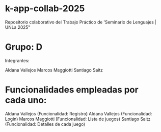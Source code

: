 # k-app-collab-2025
Repositorio colaborativo del Trabajo Práctico de 'Seminario de Lenguajes | UNLa 2025"

# Grupo: D
Integrantes:

Aldana Vallejos
Marcos Maggiotti
Santiago Saitz

# Funcionalidades empleadas por cada uno:

Aldana Vallejos (Funcionalidad: Registro)
Aldana Vallejos (Funcionalidad: Login)
Marcos Maggiotti (Funcionalidad: Lista de juegos)
Santiago Saitz (Funcionalidad: Detalles de cada juego)
